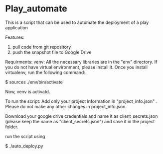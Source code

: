 # Play_automate
This is a script that can be used to automate the deployment of a play application



Features:
1) pull code from git repository
2) push the snapshot file to Google Drive

Requirments:
venv: All the necessary libraries are in the "env" directory. 
  If you do not have virtual environment, please install it.
Once you install virtualenv, run the following command:

$ sources ./env/bin/activate 

Now, venv is activatd.


To run the script:
Add only your project information in "project_info.json" .
Please do not make any other changes in project_info.json.

Download your google drive credentials and name it as client_secrets.json (please keep the name as "client_secrets.json") and save it in the project folder.

run the script using 

$ ./auto_deploy.py

  
